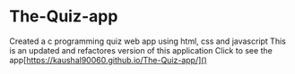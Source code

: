 # The-Quiz-app
Created a c programming quiz web app using html, css and javascript
This is an updated and refactores version of this application
Click to see the app[https://kaushal90060.github.io/The-Quiz-app/]()
